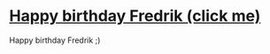 # [Happy birthday Fredrik (click me)](https://ahmedbhameed.github.io/birthday/dist/)

Happy birthday Fredrik ;)
